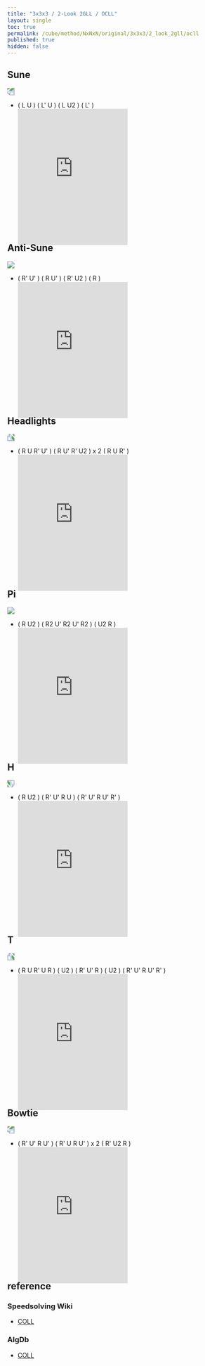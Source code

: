 ```yaml
---
title: "3x3x3 / 2-Look 2GLL / OCLL"
layout: single
toc: true
permalink: /cube/method/NxNxN/original/3x3x3/2_look_2gll/ocll
published: true
hidden: false
---
```


<head>
  <base target="_blank">
  <style>
    .iframe-wrapper {
      overflow      : hidden;
      margin-bottom : -35px;
    }
    iframe {
      width         : 250px;
      height        : 330px;
      margin-top    : -20px;
      border        : none;
    }
    img {
      max-width:100px;
    }
  </style>
</head>



## Sune

<a href="https://logiqx.github.io/cubing-algs/html/2l2gll.html#case-S">
  <img src="http://cubiclealgdbimagegen.azurewebsites.net/generator?&puzzle=3&case=R%20U%20R%27%20U%20R%20U2%20R%27&view=plan&stage=coll" style="transform:rotate(180deg)">
</a>

- ( L U ) ( L' U ) ( L U2 ) ( L' )
  <div class="iframe-wrapper">
    <iframe
      scrolling="no"
      src="https://ruwix.com/widget/3d/?alg=L%20U%20L'%20U%20L%20U2%20L'&colored=u/em%20U*/c&solved=U-&hover=9&speed=500&flags=canvas"
    ></iframe>
  </div>



## Anti-Sune

<a href="https://logiqx.github.io/cubing-algs/html/2l2gll.html#case-AS">
  <img src="http://cubiclealgdbimagegen.azurewebsites.net/generator?&puzzle=3&case=R%27%20U%27%20R%20U%27%20R%27%20U2%20R&view=plan&stage=coll">
</a>

- ( R' U' ) ( R U' ) ( R' U2 ) ( R )
  <div class="iframe-wrapper">
    <iframe
      scrolling="no"
      src="https://ruwix.com/widget/3d/?alg=R'%20U'%20R%20U'%20R'%20U2'%20R&colored=u/em%20U*/c&solved=U-&hover=9&speed=500&flags=canvas"
    ></iframe>
  </div>



## Headlights

<a href="https://logiqx.github.io/cubing-algs/html/2l2gll.html#case-U">
  <img src="http://cubiclealgdbimagegen.azurewebsites.net/generator?&puzzle=3&case=R%27%20U%27%20R%20U%27%20R%27%20U2%20R2%20U%20R%27%20U%20R%20U2%20R%27&view=plan&stage=coll" style="transform:rotate(-90deg)">
</a>

- ( R U R' U' ) ( R U' R' U2 ) x 2 ( R U R' )
  <div class="iframe-wrapper">
    <iframe
      scrolling="no"
      src="https://ruwix.com/widget/3d/?alg=R%20U%20R'%20U'%20R%20U'%20R'%20U2'%20R%20U'%20R'%20U2'%20R%20U%20R'&colored=u/em%20U*/c&solved=U-&hover=9&speed=500&flags=canvas"
    ></iframe>
  </div>



## Pi

<a href="https://logiqx.github.io/cubing-algs/html/2l2gll.html#case-Pi">
  <img src="http://cubiclealgdbimagegen.azurewebsites.net/generator?&puzzle=3&case=R%20U2%27%20R2%27%20U%27%20R2%20U%27%20R2%27%20U2%27%20R&view=plan&stage=coll">
</a>

- ( R U2 ) ( R2 U' R2 U' R2 ) ( U2 R )
  <div class="iframe-wrapper">
    <iframe
      scrolling="no"
      src="https://ruwix.com/widget/3d/?alg=R%20U2'%20R2%20U'%20R2%20U'%20R2%20U2'%20R&colored=u/em%20U*/c&solved=U-&hover=9&speed=500&flags=canvas"
    ></iframe>
  </div>



## H

<a href="https://logiqx.github.io/cubing-algs/html/2l2gll.html#case-H">
  <img src="http://cubiclealgdbimagegen.azurewebsites.net/generator?&puzzle=3&case=R%20U%20R%27%20U%20R%20U%27%20R%27%20U%20R%20U2%20R%27&view=plan&stage=coll" style="transform:rotate(90deg)">
</a>

- ( R U2 ) ( R' U' R U ) ( R' U' R U' R' )
  <div class="iframe-wrapper">
    <iframe
      scrolling="no"
      src="https://ruwix.com/widget/3d/?alg=R%20U2'%20R'%20U'%20R%20U%20R'%20U'%20R%20U'%20R'&colored=u/em%20U*/c&solved=U-&hover=9&speed=500&flags=canvas"
    ></iframe>
  </div>



## T

<a href="https://logiqx.github.io/cubing-algs/html/2l2gll.html#case-T">
  <img src="http://cubiclealgdbimagegen.azurewebsites.net/generator?&puzzle=3&case=R%20U2%27%20R%27%20U%27%20R%20U%27%20R2%20U2%27%20R%20U%20R%27%20U%20R&view=plan&stage=coll" style="transform:rotate(-90deg)">
</a>

- ( R U R' U R ) ( U2 ) ( R' U' R ) ( U2 ) ( R' U' R U' R' )
  <div class="iframe-wrapper">
    <iframe
      scrolling="no"
      src="https://ruwix.com/widget/3d/?alg=R%20U%20R'%20U%20R%20U2'%20R'%20U'%20R%20U2'%20R'%20U'%20R%20U'%20R'&colored=u/em%20U*/c&solved=U-&hover=9&speed=500&flags=canvas"
    ></iframe>
  </div>



## Bowtie

<a href="https://logiqx.github.io/cubing-algs/html/2l2gll.html#case-L">
  <img src="http://cubiclealgdbimagegen.azurewebsites.net/generator?&puzzle=3&case=R%20U%27%20R%27%20L%27%20U2%20L%20U%20L%27%20U%20L%20R%20U2%20R%27&view=plan&stage=coll" style="transform:rotate(180deg)">
</a>

- ( R' U' R U' ) ( R' U R U' ) x 2 ( R' U2 R )
  <div class="iframe-wrapper">
    <iframe
      scrolling="no"
      src="https://ruwix.com/widget/3d/?alg=R'%20U'%20R%20U'%20R'%20U%20R%20U'%20R'%20U%20R%20U'%20R'%20U2'%20R&colored=u/em%20U*/c&solved=U-&hover=9&speed=500&flags=canvas"
    ></iframe>
  </div>



## reference

### Speedsolving Wiki

- [COLL](https://www.speedsolving.com/wiki/index.php/COLL)

### AlgDb

- [COLL](http://algdb.net/puzzle/333/coll)
